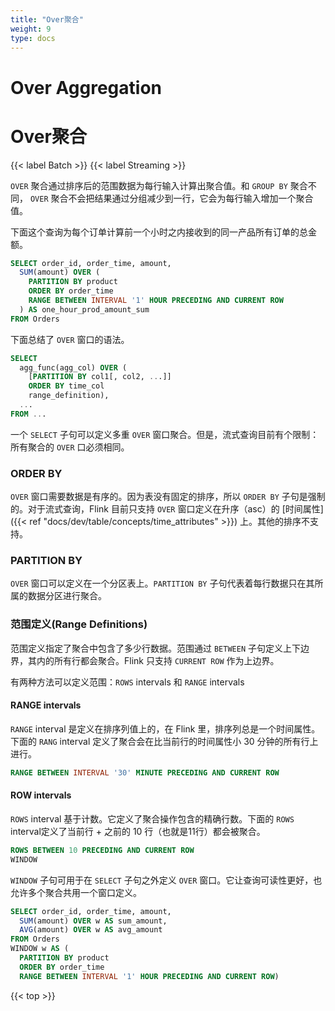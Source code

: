 ```yaml
---
title: "Over聚合"
weight: 9
type: docs
---
```

<!--
Licensed to the Apache Software Foundation (ASF) under one
or more contributor license agreements.  See the NOTICE file
distributed with this work for additional information
regarding copyright ownership.  The ASF licenses this file
to you under the Apache License, Version 2.0 (the
"License"); you may not use this file except in compliance
with the License.  You may obtain a copy of the License at

  http://www.apache.org/licenses/LICENSE-2.0

Unless required by applicable law or agreed to in writing,
software distributed under the License is distributed on an
"AS IS" BASIS, WITHOUT WARRANTIES OR CONDITIONS OF ANY
KIND, either express or implied.  See the License for the
specific language governing permissions and limitations
under the License.
-->

# Over Aggregation

# Over聚合

{{< label Batch >}} {{< label Streaming >}}

`OVER` 聚合通过排序后的范围数据为每行输入计算出聚合值。和 `GROUP BY` 聚合不同， `OVER` 聚合不会把结果通过分组减少到一行，它会为每行输入增加一个聚合值。

下面这个查询为每个订单计算前一个小时之内接收到的同一产品所有订单的总金额。

```sql
SELECT order_id, order_time, amount,
  SUM(amount) OVER (
    PARTITION BY product
    ORDER BY order_time
    RANGE BETWEEN INTERVAL '1' HOUR PRECEDING AND CURRENT ROW
  ) AS one_hour_prod_amount_sum
FROM Orders
```

下面总结了 `OVER` 窗口的语法。

```sql
SELECT
  agg_func(agg_col) OVER (
    [PARTITION BY col1[, col2, ...]]
    ORDER BY time_col
    range_definition),
  ...
FROM ...
```

一个 `SELECT` 子句可以定义多重 `OVER` 窗口聚合。但是，流式查询目前有个限制：所有聚合的 `OVER` 口必须相同。

### ORDER BY

`OVER` 窗口需要数据是有序的。因为表没有固定的排序，所以 `ORDER BY` 子句是强制的。对于流式查询，Flink 目前只支持 `OVER` 窗口定义在升序（asc）的 [时间属性]({{< ref "docs/dev/table/concepts/time_attributes" >}}) 上。其他的排序不支持。

### PARTITION BY

`OVER` 窗口可以定义在一个分区表上。`PARTITION BY` 子句代表着每行数据只在其所属的数据分区进行聚合。

### 范围定义(Range Definitions)

范围定义指定了聚合中包含了多少行数据。范围通过 `BETWEEN` 子句定义上下边界，其内的所有行都会聚合。Flink 只支持 `CURRENT ROW` 作为上边界。

有两种方法可以定义范围：`ROWS` intervals 和 `RANGE` intervals

#### RANGE intervals

`RANGE` interval 是定义在排序列值上的，在 Flink 里，排序列总是一个时间属性。下面的 `RANG` interval 定义了聚合会在比当前行的时间属性小 30 分钟的所有行上进行。

```sql
RANGE BETWEEN INTERVAL '30' MINUTE PRECEDING AND CURRENT ROW
```

#### ROW intervals

`ROWS` interval 基于计数。它定义了聚合操作包含的精确行数。下面的 `ROWS` interval定义了当前行 + 之前的 10 行（也就是11行）都会被聚合。

```sql
ROWS BETWEEN 10 PRECEDING AND CURRENT ROW
WINDOW
```

`WINDOW` 子句可用于在 `SELECT` 子句之外定义 `OVER` 窗口。它让查询可读性更好，也允许多个聚合共用一个窗口定义。

```sql
SELECT order_id, order_time, amount,
  SUM(amount) OVER w AS sum_amount,
  AVG(amount) OVER w AS avg_amount
FROM Orders
WINDOW w AS (
  PARTITION BY product
  ORDER BY order_time
  RANGE BETWEEN INTERVAL '1' HOUR PRECEDING AND CURRENT ROW)
```

{{< top >}}
